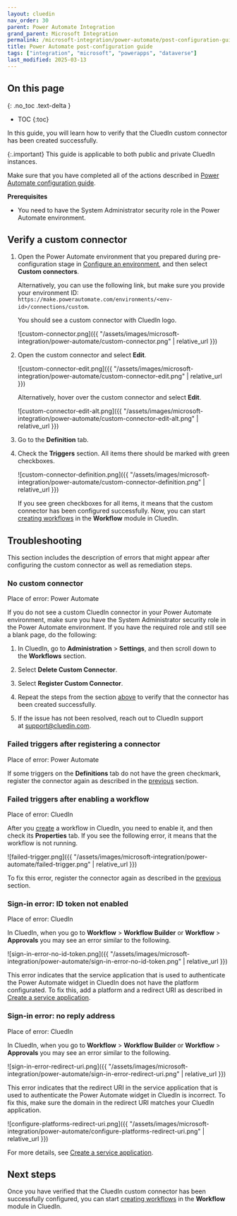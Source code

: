 ```yaml
---
layout: cluedin
nav_order: 30
parent: Power Automate Integration
grand_parent: Microsoft Integration
permalink: /microsoft-integration/power-automate/post-configuration-guide
title: Power Automate post-configuration guide
tags: ["integration", "microsoft", "powerapps", "dataverse"]
last_modified: 2025-03-13
---
```

## On this page
{: .no_toc .text-delta }
- TOC
{:toc}

In this guide, you will learn how to verify that the CluedIn custom connector has been created successfully.

{:.important}
This guide is applicable to both public and private CluedIn instances.

Make sure that you have completed all of the actions described in [Power Automate configuration guide](/microsoft-integration/power-automate/configuration-guide).

**Prerequisites**

- You need to have the System Administrator security role in the Power Automate environment.

## Verify a custom connector

1. Open the Power Automate environment that you prepared during pre-configuration stage in [Configure an environment](/microsoft-integration/power-automate/pre-configuration-guide#configure-an-environment), and then select **Custom connectors**.

    Alternatively, you can use the following link, but make sure you provide your environment ID: `https://make.powerautomate.com/environments/<env-id>/connections/custom`.

    You should see a custom connector with CluedIn logo.

    ![custom-connector.png]({{ "/assets/images/microsoft-integration/power-automate/custom-connector.png" | relative_url }})

1. Open the custom connector and select **Edit**.

    ![custom-connector-edit.png]({{ "/assets/images/microsoft-integration/power-automate/custom-connector-edit.png" | relative_url }})

    Alternatively, hover over the custom connector and select **Edit**.

    ![custom-connector-edit-alt.png]({{ "/assets/images/microsoft-integration/power-automate/custom-connector-edit-alt.png" | relative_url }})

1. Go to the **Definition** tab.

1. Check the **Triggers** section. All items there should be marked with green checkboxes.

    ![custom-connector-definition.png]({{ "/assets/images/microsoft-integration/power-automate/custom-connector-definition.png" | relative_url }})

    If you see green checkboxes for all items, it means that the custom connector has been configured successfully. Now, you can start [creating workflows](/workflow/create-and-manage-workflows) in the **Workflow** module in CluedIn.

## Troubleshooting

This section includes the description of errors that might appear after configuring the custom connector as well as remediation steps.

### No custom connector

Place of error: Power Automate

If you do not see a custom CluedIn connector in your Power Automate environment, make sure you have the System Administrator security role in the Power Automate environment. If you have the required role and still see a blank page, do the following:

1. In CluedIn, go to **Administration** > **Settings**, and then scroll down to the **Workflows** section.

1. Select **Delete Custom Connector**.

1. Select **Register Custom Connector**.

1. Repeat the steps from the section [above](#verify-a-custom-connector) to verify that the connector has been created successfully.

1. If the issue has not been resolved, reach out to CluedIn support at [support@cluedin.com](mailto:support@cluedin.com).

### Failed triggers after registering a connector

Place of error: Power Automate

If some triggers on the **Definitions** tab do not have the green checkmark, register the connector again as described in the [previous](#no-custom-connector) section.

### Failed triggers after enabling a workflow

Place of error: CluedIn

After you [create](/workflow/create-and-manage-workflows) a workflow in CluedIn, you need to enable it, and then check its **Properties** tab. If you see the following error, it means that the workflow is not running.

![failed-trigger.png]({{ "/assets/images/microsoft-integration/power-automate/failed-trigger.png" | relative_url }})

To fix this error, register the connector again as described in the [previous](#no-custom-connector) section.

### Sign-in error: ID token not enabled

Place of error: CluedIn

In CluedIn, when you go to **Workflow** > **Workflow Builder** or **Workflow** > **Approvals** you may see an error similar to the following.

![sign-in-error-no-id-token.png]({{ "/assets/images/microsoft-integration/power-automate/sign-in-error-no-id-token.png" | relative_url }})

This error indicates that the service application that is used to authenticate the Power Automate widget in CluedIn does not have the platform configurated. To fix this, add a platform and a redirect URI as described in [Create a service application](/microsoft-integration/power-automate/pre-configuration-guide#create-a-service-application).

### Sign-in error: no reply address

Place of error: CluedIn

In CluedIn, when you go to **Workflow** > **Workflow Builder** or **Workflow** > **Approvals** you may see an error similar to the following.

![sign-in-error-redirect-uri.png]({{ "/assets/images/microsoft-integration/power-automate/sign-in-error-redirect-uri.png" | relative_url }})

This error indicates that the redirect URI in the service application that is used to authenticate the Power Automate widget in CluedIn is incorrect. To fix this, make sure the domain in the redirect URI matches your CluedIn application.

![configure-platforms-redirect-uri.png]({{ "/assets/images/microsoft-integration/power-automate/configure-platforms-redirect-uri.png" | relative_url }})

For more details, see [Create a service application](/microsoft-integration/power-automate/pre-configuration-guide#create-a-service-application).

## Next steps

Once you have verified that the CluedIn custom connector has been successfully configured, you can start [creating workflows](/workflow/create-and-manage-workflows) in the **Workflow** module in CluedIn.
